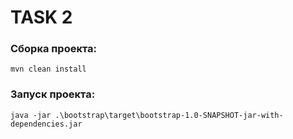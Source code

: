 # TASK 2

### Сборка проекта:
```
mvn clean install
```
### Запуск проекта:
```
java -jar .\bootstrap\target\bootstrap-1.0-SNAPSHOT-jar-with-dependencies.jar
```